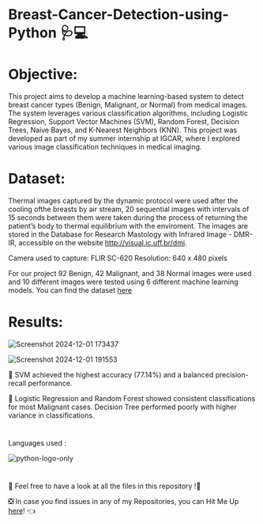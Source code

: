 # Breast-Cancer-Detection-using-Python 🩺💻

# Objective:

This project aims to develop a machine learning-based system to detect breast cancer types (Benign, Malignant, or Normal) from medical images. The system leverages various classification algorithms, including Logistic Regression, Support Vector Machines (SVM), Random Forest, Decision Trees, Naive Bayes, and K-Nearest Neighbors (KNN). This project was developed as part of my summer internship at IGCAR, where I explored various image classification techniques in medical imaging.

# Dataset: 

Thermal images captured by the dynamic protocol were used  after the cooling ofthe breasts by air stream, 20 sequential images with intervals of 15 seconds between them were taken during the process of returning the patient’s body to thermal equilibrium with the enviroment. The images are stored in the Database for Research Mastology with Infrared Image - DMR-IR, accessible on the website http://visual.ic.uff.br/dmi.

Camera used to capture: FLIR SC-620
Resolution: 640 x 480 pixels

For our project 92 Benign, 42 Malignant, and 38 Normal images were used and 10 different images were tested using 6 different machine learning models. You can find the dataset [here](https://drive.google.com/drive/folders/1tegoKvh3hVGFrvjFPd__SXA-GzOKR-Ka?usp=sharing)

# Results:

![Screenshot 2024-12-01 173437](https://github.com/user-attachments/assets/ffa43a43-86b5-492c-8715-8a85a5bdb6e8)

![Screenshot 2024-12-01 191553](https://github.com/user-attachments/assets/3836a1ea-5c76-4f2f-8d8c-6ac39fbca500)

📍 SVM achieved the highest accuracy (77.14%) and a balanced precision-recall performance. 

📍 Logistic Regression and Random Forest showed consistent classifications for most Malignant cases. Decision Tree performed poorly with higher variance in classifications.

# 
Languages used : 

![python-logo-only](https://github.com/user-attachments/assets/a78aa447-fe92-4892-aaed-4dd6ea761795)

# 
📣 Feel free to have a look at all the files in this repository !🤗

❎ In case you find issues in any of my Repositories, you can Hit Me Up [here](https://github.com/issues)! 👈




